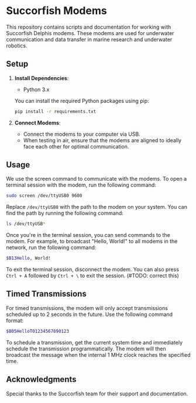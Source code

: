 # Succorfish Modems

This repository contains scripts and documentation for working with Succorfish Delphis modems. These modems are used for underwater communication and data transfer in marine research and underwater robotics.

## Setup

1. **Install Dependencies**:
   - Python 3.x

   You can install the required Python packages using pip:
   ```sh
   pip install -r requirements.txt
   ```

2. **Connect Modems**:
   - Connect the modems to your computer via USB.
   - When testing in air, ensure that the modems are aligned to ideally face each other for optimal communication.

## Usage
We use the screen command to communicate with the modems. To open a terminal session with the modem, run the following command:
```sh
sudo screen /dev/ttyUSB0 9600
```
Replace `/dev/ttyUSB0` with the path to the modem on your system. You can find the path by running the following command:
```sh
ls /dev/ttyUSB*
```
Once you're in the terminal session, you can send commands to the modem. For example, to broadcast "Hello, World!" to all modems in the network, run the following command:
```sh
$B13Hello, World!
```
To exit the terminal session, disconnect the modem. You can also press `Ctrl + A` followed by `Ctrl + \` to exit the session. (#TODO: correct this)

## Timed Transmissions
For timed transmissions, the modem will only accept transmissions scheduled up to 2 seconds in the future. Use the following command format:
```sh
$B05HelloT01234567890123
```
To schedule a transmission, get the current system time and immediately schedule the transmission programmatically. The modem will then broadcast the message when the internal 1 MHz clock reaches the specified time.

## Acknowledgments
Special thanks to the Succorfish team for their support and documentation.
